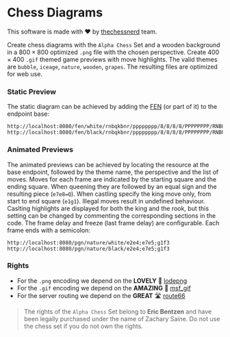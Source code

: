 
# Chess Diagrams

This software is made with ❤️ by
[thechessnerd](https://www.instagram.com/thechessnerd/) team.

Create chess diagrams with the `Alpha Chess` Set and a wooden background
in a $800\times800$ optimized `.png` file with the chosen perspective.
Create $400\times400$ `.gif` themed game previews with move highlights.
The valid themes are `bubble`, `iceage`, `nature`, `wooden`, `grapes`.
The resulting files are optimized for web use.

### Static Preview

The static diagram can be achieved by adding the
[FEN](https://en.wikipedia.org/wiki/Forsyth%E2%80%93Edwards_Notation)
(or part of it) to the endpoint base:

```
http://localhost:8080/fen/white/rnbqkbnr/pppppppp/8/8/8/8/PPPPPPPP/RNBQKBNR
http://localhost:8080/fen/black/rnbqkbnr/pppppppp/8/8/8/8/PPPPPPPP/RNBQKBNR
```

### Animated Previews

The animated previews can be achieved by locating the resource at the base
endpoint, followed by the theme name, the perspective and the list of moves.
Moves for each frame are indicated by the starting square and the ending
square. When queening they are followed by an equal sign and the resulting
piece (`e7e8=Q`). When castling specify the king move only, from start to
end square (`e1g1`). Illegal moves result in undefined behaviour. Caslting
highlights are displayed for both the king and the rook, but this setting can
be changed by commenting the corresponding sections in the code. The frame
delay and freeze (last frame delay) are configurable.
Each frame ends with a semicolon:

```
http://localhost:8080/pgn/nature/white/e2e4;e7e5;g1f3
http://localhost:8080/pgn/nature/black/e2e4;e7e5;g1f3
```

### Rights

- For the `.png` encoding we depend on the **LOVELY** 🤎
[lodepng](https://github.com/lvandeve/lodepng)
- For the `.gif` encoding we depend on the **AMAZING** 💜
[msf_gif](https://github.com/notnullnotvoid/msf_gif)
- For the server routing we depend on the **GREAT** 🛣️
[route66](https://github.com/r-lyeh-archived/route66)

> The rights of the `Alpha Chess` Set belong to **Eric Bentzen** and have been
legally purchased under the name of Zachary Saine. Do not use the chess set
if you do not own the rights.
